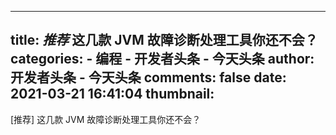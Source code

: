 
---
title: _推荐_ 这几款 JVM 故障诊断处理工具你还不会？
categories: 
    - 编程
    - 开发者头条 - 今天头条
author: 开发者头条 - 今天头条
comments: false
date: 2021-03-21 16:41:04
thumbnail: 
---

<div>   
[推荐] 这几款 JVM 故障诊断处理工具你还不会？  
</div>
            